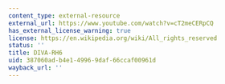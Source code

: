 ```yaml
---
content_type: external-resource
external_url: https://www.youtube.com/watch?v=cT2meCERpCQ
has_external_license_warning: true
license: https://en.wikipedia.org/wiki/All_rights_reserved
status: ''
title: DIVA-RH6
uid: 387060ad-b4e1-4996-9daf-66ccaf00961d
wayback_url: ''
---
```

